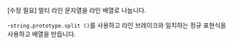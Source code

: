 [수정 필요]
멀티 라인 문자열을 라인 배열로 나눕니다.

-`string.prototype.split ()`를 사용하고 라인 브레이크와 일치하는 정규 표현식을 사용하고 배열을 만듭니다.